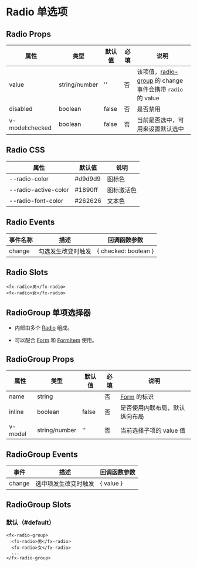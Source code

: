 # Radio 单选项

## Radio Props

| 属性            | 类型          | 默认值 | 必填 | 说明                                                                                          |
| --------------- | ------------- | ------ | ---- | --------------------------------------------------------------------------------------------- |
| value           | string/number | ''     | 否   | 该项值，[radio-group](./Radio.md#radiogroup-单项选择器) 的 change 事件会携带 `radio` 的 value |
| disabled        | boolean       | false  | 否   | 是否禁用                                                                                      |
| v-model:checked | boolean       | false  | 否   | 当前是否选中，可用来设置默认选中                                                              |

## Radio CSS

| 属性                 | 默认值  | 说明       |
| -------------------- | ------- | ---------- |
| --radio-color        | #d9d9d9 | 图标色     |
| --radio-active-color | #1890ff | 图标激活色 |
| --radio-font-color   | #262626 | 文本色     |

## Radio Events

| 事件名称 | 描述               | 回调函数参数         |
| -------- | ------------------ | -------------------- |
| change   | 勾选发生改变时触发 | { checked: boolean } |

## Radio Slots

```
<fx-radio>男</fx-radio>
<fx-radio>女</fx-radio>
```

## RadioGroup 单项选择器

- 内部由多个 [Radio](./Radio.md#Radio-单选项) 组成。

- 可以配合 [Form](./Form.md) 和 [FormItem](./Form.md#formitem-表单项) 使用。

## RadioGroup Props

| 属性    | 类型          | 默认值 | 必填 | 说明                           |
| ------- | ------------- | ------ | ---- | ------------------------------ |
| name    | string        |        | 否   | [Form](./Form.md) 的标识       |
| inline  | boolean       | false  | 否   | 是否使用内联布局，默认纵向布局 |
| v-model | string/number | ''     | 否   | 当前选择子项的 value 值        |

## RadioGroup Events

| 事件   | 描述                 | 回调函数参数 |
| ------ | -------------------- | ------------ |
| change | 选中项发生改变时触发 | { value }    |

## RadioGroup Slots

### 默认（#default）

```
<fx-radio-group>
  <fx-radio>男</fx-radio>
  <fx-radio>女</fx-radio>
  ...
</fx-radio-group>
```
